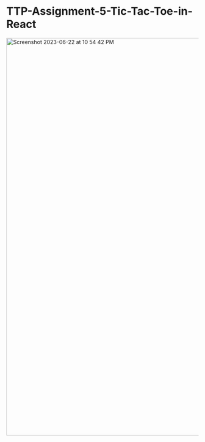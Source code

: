 # TTP-Assignment-5-Tic-Tac-Toe-in-React
<img width="1039" alt="Screenshot 2023-06-22 at 10 54 42 PM" src="https://github.com/VitaliPri/TTP-Assignment-5-Tic-Tac-Toe-in-React/assets/101225909/55bb2501-26b1-4ede-945e-091f0defb4b0">
